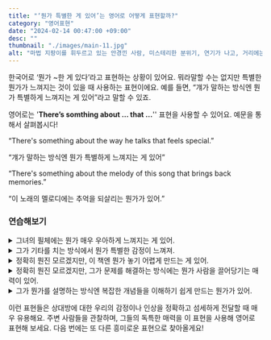 ```yaml
---
title: "‘뭔가 특별한 게 있어’는 영어로 어떻게 표현할까?"
category: "영어표현"
date: "2024-02-14 00:47:00 +09:00"
desc: ""
thumbnail: "./images/main-11.jpg"
alt: "마법 지팡이를 휘두르고 있는 안경낀 사람, 미스테리한 분위기, 연기가 나고, 거리에는 조명이 켜져있음"
---
```


한국어로 ‘뭔가 ~한 게 있다’라고 표현하는 상황이 있어요. 뭐라말할 수는 없지만 특별한 뭔가가 느껴지는 것이 있을 때 사용하는 표현이에요. 예를 들면, “걔가 말하는 방식엔 뭔가 특별하게 느껴지는 게 있어”라고 말할 수 있죠.

영어로는 '**There’s somthing about … that …**'' 표현을 사용할 수 있어요. 예문을 통해서 살펴봅시다!

“There's something about the way he talks that feels special.”

“걔가 말하는 방식엔 뭔가 특별하게 느껴지는 게 있어”

“There's something about the melody of this song that brings back memories.”

“이 노래의 멜로디에는 추억을 되살리는 뭔가가 있어.”

### 연습해보기

<details>
  <summary>그녀의 필체에는 뭔가 매우 우아하게 느껴지는 게 있어.</summary>
  <span>There's something about her handwriting that feels so elegant.</span>
</details>

<details>
 <summary>그가 기타를 치는 방식에서 뭔가 특별한 감정이 느껴져.</summary>
  <span>There's something about the way he plays the guitar that feels special.</span>
</details>

<details>
  <summary>정확히 뭔진 모르겠지만, 이 책엔 뭔가 놓기 어렵게 만드는 게 있어.</summary>
  <span>I don't know exactly what it is, but there's something about this book that makes it hard to put down.</span>
</details>

<details>
  <summary>정확히 뭔진 모르겠지만, 그가 문제를 해결하는 방식에는 뭔가 사람을 끌어당기는 매력이 있어.</summary>
  <span>I don’t know exactly what it is, but there’s something about the way he solves problems that attracts people.</span>
</details>

<details>
  <summary>그가 뭔가를 설명하는 방식엔 복잡한 개념들을 이해하기 쉽게 만드는 뭔가가 있어.</summary>
  <span>There's something about the way he explains things that makes complex concepts easy to understand.</span>
</details>

이런 표현들은 상대방에 대한 우리의 감정이나 인상을 정확하고 섬세하게 전달할 때 매우 유용해요. 주변 사람들을 관찰하며, 그들의 독특한 매력을 이 표현을 사용해 영어로 표현해 보세요. 다음 번에는 또 다른 흥미로운 표현으로 찾아올게요!
